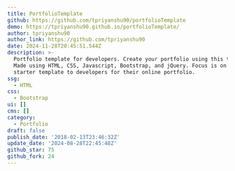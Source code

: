 ```yaml
---
title: PortfolioTemplate
github: https://github.com/tpriyanshu90/portfolioTemplate
demo: https://tpriyanshu90.github.io/portfolioTemplate/
author: tpriyanshu90
author_link: https://github.com/tpriyanshu90
date: 2024-11-28T20:45:51.544Z
description: >-
  Portfolio template for developers. Create your portfolio using this template!
  Made using HTML, CSS, Javascript, Bootstrap, and jQuery. Focus is on giving a
  starter template to developers for their online portfolio.
ssg:
  - HTML
css:
  - Bootstrap
ui: []
cms: []
category:
  - Portfolio
draft: false
publish_date: '2018-02-13T23:46:32Z'
update_date: '2024-08-28T22:45:48Z'
github_star: 75
github_fork: 24
---
```

